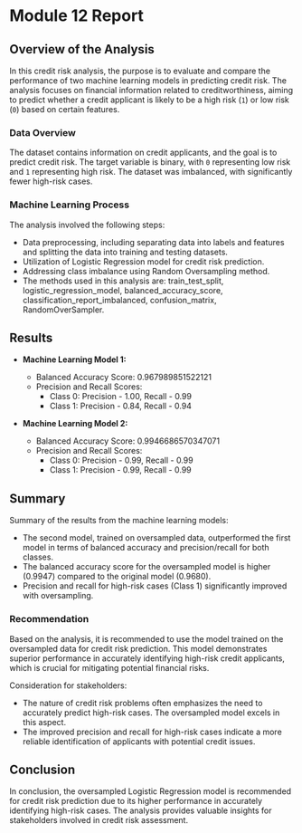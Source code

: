 # Module 12 Report 

## Overview of the Analysis

In this credit risk analysis, the purpose is to evaluate and compare the performance of two machine learning models in predicting credit risk. The analysis focuses on financial information related to creditworthiness, aiming to predict whether a credit applicant is likely to be a high risk (`1`) or low risk (`0`) based on certain features.

### Data Overview
The dataset contains information on credit applicants, and the goal is to predict credit risk. The target variable is binary, with `0` representing low risk and `1` representing high risk. The dataset was imbalanced, with significantly fewer high-risk cases.

### Machine Learning Process
The analysis involved the following steps:
* Data preprocessing, including separating data into labels and features and splitting the data into training and testing datasets.
* Utilization of Logistic Regression model for credit risk prediction.
* Addressing class imbalance using Random Oversampling method.
* The methods used in this analysis are: train_test_split, logistic_regression_model, balanced_accuracy_score, classification_report_imbalanced, confusion_matrix, RandomOverSampler.

## Results


* **Machine Learning Model 1:**
  * Balanced Accuracy Score: 0.967989851522121
  * Precision and Recall Scores:
    - Class 0: Precision - 1.00, Recall - 0.99
    - Class 1: Precision - 0.84, Recall - 0.94

* **Machine Learning Model 2:**
  * Balanced Accuracy Score: 0.9946686570347071
  * Precision and Recall Scores:
    - Class 0: Precision - 0.99, Recall - 0.99
    - Class 1: Precision - 0.99, Recall - 0.99

## Summary

Summary of the results from the machine learning models:

* The second model, trained on oversampled data, outperformed the first model in terms of balanced accuracy and precision/recall for both classes.
* The balanced accuracy score for the oversampled model is higher (0.9947) compared to the original model (0.9680).
* Precision and recall for high-risk cases (Class 1) significantly improved with oversampling.

### Recommendation

Based on the analysis, it is recommended to use the model trained on the oversampled data for credit risk prediction. This model demonstrates superior performance in accurately identifying high-risk credit applicants, which is crucial for mitigating potential financial risks.

Consideration for stakeholders:
* The nature of credit risk problems often emphasizes the need to accurately predict high-risk cases. The oversampled model excels in this aspect.
* The improved precision and recall for high-risk cases indicate a more reliable identification of applicants with potential credit issues.

## Conclusion

In conclusion, the oversampled Logistic Regression model is recommended for credit risk prediction due to its higher performance in accurately identifying high-risk cases. The analysis provides valuable insights for stakeholders involved in credit risk assessment.

